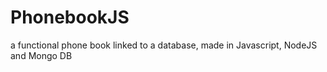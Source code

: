 # PhonebookJS
 a functional phone book linked to a database, made in Javascript, NodeJS and Mongo DB
